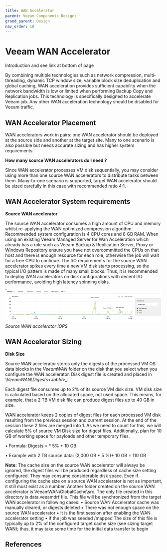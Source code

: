 ```yaml
---
title: WAN Accelerator
parent: Veeam Components Designs
grand_parent: Design
nav_order: 10
---
```


# Veeam WAN Accelerator

Introduction and see link at bottom of page

By combining multiple technologies such as network compression, multi-threading, dynamic TCP window size, variable block size deduplication and global caching, WAN acceleration provides sufficient capability when the network bandwidth is low or limited when performing Backup Copy and Replication jobs. This technology is specifically designed to accelerate Veeam job. Any other WAN acceleration technology should be disabled for Veeam traffic.


## WAN Accelerator Placement
WAN accelerators work in pairs: one WAN accelerator should be deployed at the source side and another at the target site. Many to one scenario is also possible but needs accurate sizing and has higher system requirements.

**How many source WAN accelerators do I need ?**

Since WAN accelerator processes VM disk sequentially, you may consider using more than one source WAN accelerators to distribute tasks between them. Many-to-one scenario is supported, target WAN accelerator should be sized carefully in this case with recommended ratio 4:1.


## WAN Accelerator System requirements
**Source WAN accelerator**

The source WAN accelerator consumes a high amount of CPU and memory whilst re-applying the WAN optimized compression algorithm. Recommended system configuration is 4 CPU cores and 8 GB RAM. When using an existing Veeam Managed Server for Wan Acceleration which already has a role such as Veeam Backup & Replication Server, Proxy or Windows Repository ensure you have not overcommitted the CPUs on that host and there is enough resource for each role, otherwise the job will wait for a free CPU to continue.
The I/O requirements for the source WAN accelerator spikes every time a new VM disk starts processing, so the typical I/O pattern is made of many small blocks. Thus, it is recommended to deploy WAN accelerators on disk configurations with decent I/O performance, avoiding high latency spinning disks.

![*Source WAN accelerator IOPS*](./Media/Source_WAN_IOPS.png)
*Source WAN accelerator IOPS*

## WAN Accelerator Sizing

**Disk Size**

Source WAN accelerator stores only the digests of the processed VM OS data blocks in the *VeeamWAN* folder on the disk that you select when you configure the WAN accelerator. Disk digest file is created and placed in *\VeeamWAN\Digests\<JobId>_<VMId>_<DiskId>_<RestorePointID>.*

Each digest file consumes up to 2% of its source VM disk size. VM disk size is calculated based on the allocated space, not used space. This means, for example, that a 2 TB VM disk file can produce digest files up to 40 GB in size.

WAN accelerator keeps 2 copies of digest files for each processed VM disk  resulting from the previous session and current session. At the end of the session these 2 files are merged into 1. As we need to count for this, we will calculate 5% of source VM Disk size for digest files. 
Additionally, plan for 10 GB of working space for payloads and other temporary files.

•	Formula: Digests = <Source data size in GB> * 5% + 10 GB

•	Example with 2 TB source data: (2,000 GB * 5 %)+ 10 GB = 110 GB

**Note:** The cache size on the source WAN accelerator will always be ignored, the digest files will be produced regardless of cache size setting configured. They may consume considerable disk space. Even if configuring the cache size on a source WAN accelerator is not as important, it still must exist as a number. 
Another folder created on the source WAN accelerator is  VeeamWAN\GlobalCache\src. The only file created in this directory is data.veeamdrf file. This file will be synchronized from the target WAN accelerator in following cases: 
•	Source WAN Accelerator cache was manually cleared, or digests deleted
•	There was not enough space on the source WAN accelerator
•	It is the first session after enabling the WAN accelerator setting
•	If the job was seeded /mapped
The size of this file is typically up to 2% of the configured target cache size (see sizing target WAN); thus, it may take some time for the initial data transfer to begin


## References